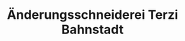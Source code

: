---
title: "Änderungsschneiderei Terzi Bahnstadt"
url: /heidelberg/aenderungsschneiderei-terzi-bahnstadt/
shop: Schneiderei
---